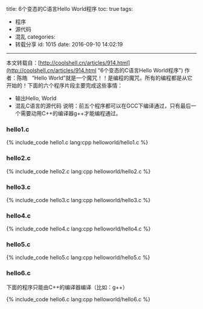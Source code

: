 title: 6个变态的C语言Hello World程序
toc: true
tags:
  - 程序
  - 源代码
  - 混乱
categories:
  - 转载分享
id: 1015
date: 2016-09-10 14:02:19
---

本文转载自：[http://coolshell.cn/articles/914.html](http://coolshell.cn/articles/914.html "6个变态的C语言Hello World程序") 作者：陈皓
&nbsp;&nbsp;“Hello World”就是一个魔咒！！是编程的魔咒，所有的编程都是从它开始的！下面的六个程序片段主要完成这些事情：

*   输出Hello, World
*   混乱C语言的源代码
说明：前五个程序都可以在GCC下编译通过，只有最后一个需要动用C++的编译器g++才能编程通过。

### hello1.c

{% include_code hello1.c lang:cpp helloworld/hello1.c %}

<!--more-->
### hello2.c

{% include_code hello2.c lang:cpp helloworld/hello2.c %}

### hello3.c

{% include_code hello3.c lang:cpp helloworld/hello3.c %}

### hello4.c

{% include_code hello4.c lang:cpp helloworld/hello4.c %}

### hello5.c

{% include_code hello5.c lang:cpp helloworld/hello5.c %}

### hello6.c

下面的程序只能由C++的编译器编译（比如：g++）

{% include_code hello6.c lang:cpp helloworld/hello6.c %}